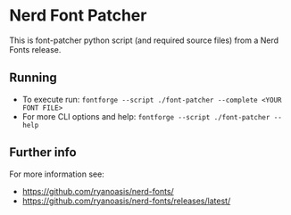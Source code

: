 # Nerd Font Patcher
This is font-patcher python script (and required source files) from a Nerd Fonts release.

## Running

* To execute run: `fontforge --script ./font-patcher --complete <YOUR FONT FILE>`
* For more CLI options and help: `fontforge --script ./font-patcher --help`

## Further info

For more information see:
* https://github.com/ryanoasis/nerd-fonts/
* https://github.com/ryanoasis/nerd-fonts/releases/latest/
